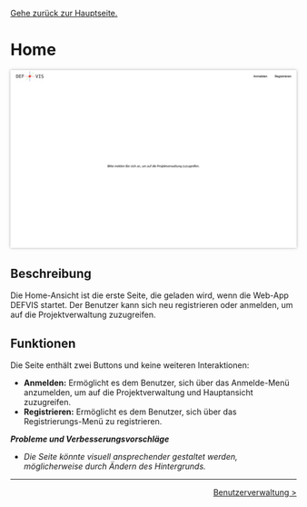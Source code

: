[Gehe zurück zur Hauptseite.](index.html)

# Home

<img src="screenshots/home.png" alt="Home-Ansicht" style="max-width: 100%; box-shadow: 0 0 5px rgba(0, 0, 0, 0.3);">

## Beschreibung

Die Home-Ansicht ist die erste Seite, die geladen wird, wenn die Web-App DEFVIS startet. Der Benutzer kann sich neu registrieren oder anmelden, um auf die Projektverwaltung zuzugreifen.

## Funktionen

Die Seite enthält zwei Buttons und keine weiteren Interaktionen:

- **Anmelden:** Ermöglicht es dem Benutzer, sich über das Anmelde-Menü anzumelden, um auf die Projektverwaltung und Hauptansicht zuzugreifen.
- **Registrieren:** Ermöglicht es dem Benutzer, sich über das Registrierungs-Menü zu registrieren.

**_Probleme und Verbesserungsvorschläge_**

- _Die Seite könnte visuell ansprechender gestaltet werden, möglicherweise durch Ändern des Hintergrunds._

---

<div style="text-align: right; float: right;"><a href="user.html">Benutzerverwaltung ></a></div>
